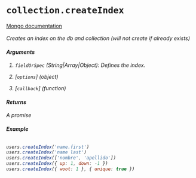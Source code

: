 # `collection.createIndex`

[Mongo documentation <i class="fa fa-external-link" style="position: relative; top: 2px;" />](http://mongodb.github.io/node-mongodb-native/3.2/api/Collection.html#createIndex)

Creates an index on the db and collection (will not create if already exists)

#### Arguments

1. `fieldOrSpec` *(String|Array|Object)*: Defines the index.

2. [`options`] *(object)*

3. [`callback`] *(function)*

#### Returns

A promise

#### Example

```js

users.createIndex('name.first')
users.createIndex('name last')
users.createIndex(['nombre', 'apellido'])
users.createIndex({ up: 1, down: -1 })
users.createIndex({ woot: 1 }, { unique: true })
```
